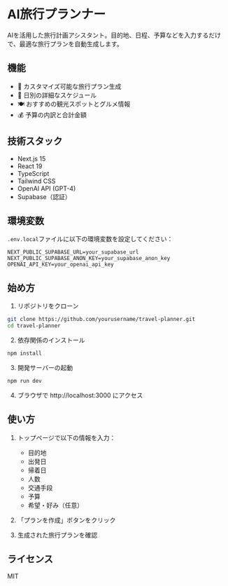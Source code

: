 # AI旅行プランナー

AIを活用した旅行計画アシスタント。目的地、日程、予算などを入力するだけで、最適な旅行プランを自動生成します。

## 機能

- 🎯 カスタマイズ可能な旅行プラン生成
- 📅 日別の詳細なスケジュール
- 🍽️ おすすめの観光スポットとグルメ情報
- 💰 予算の内訳と合計金額

## 技術スタック

- Next.js 15
- React 19
- TypeScript
- Tailwind CSS
- OpenAI API (GPT-4)
- Supabase（認証）

## 環境変数

`.env.local`ファイルに以下の環境変数を設定してください：

```env
NEXT_PUBLIC_SUPABASE_URL=your_supabase_url
NEXT_PUBLIC_SUPABASE_ANON_KEY=your_supabase_anon_key
OPENAI_API_KEY=your_openai_api_key
```

## 始め方

1. リポジトリをクローン
```bash
git clone https://github.com/yourusername/travel-planner.git
cd travel-planner
```

2. 依存関係のインストール
```bash
npm install
```

3. 開発サーバーの起動
```bash
npm run dev
```

4. ブラウザで http://localhost:3000 にアクセス

## 使い方

1. トップページで以下の情報を入力：
   - 目的地
   - 出発日
   - 帰着日
   - 人数
   - 交通手段
   - 予算
   - 希望・好み（任意）

2. 「プランを作成」ボタンをクリック

3. 生成された旅行プランを確認

## ライセンス

MIT
